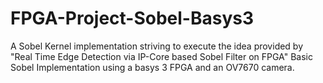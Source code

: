 # FPGA-Project-Sobel-Basys3
A Sobel Kernel implementation striving to execute the idea provided by "Real Time Edge Detection via IP-Core based Sobel Filter on FPGA"
Basic Sobel Implementation using a basys 3 FPGA and an OV7670 camera. 
